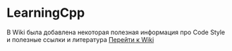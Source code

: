 # LearningCpp

В Wiki была добавлена некоторая полезная информация про Code Style и полезные ссылки и литература
[Перейти к Wiki](/Wiki)
